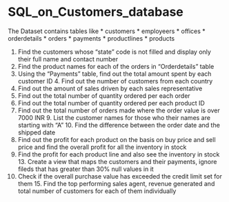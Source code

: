 # SQL_on_Customers_database

The Dataset contains tables like 
                        * customers
                        * employeers
                        * offices 
                        * orderdetails 
                        * orders 
                        * payments 
                        * productlines 
                        * products 

1. Find the customers whose “state” code is not filled and display only their full name and contact number 
2. Find the product names for each of the orders in “Orderdetails” table 
3. Using the “Payments” table, find out the total amount spent by each customer ID 4. Find out the number of customers from each country 
5. Find out the amount of sales driven by each sales representative 
6. Find out the total number of quantity ordered per each order 
7. Find out the total number of quantity ordered per each product ID 
8. Find out the total number of orders made where the order value is over 7000 INR 9. List the customer names for those who their names are starting with “A” 10. Find the difference between the order date and the shipped date 
11. Find out the profit for each product on the basis on buy price and sell price and find the overall profit for all the inventory in stock 
12. Find the profit for each product line and also see the inventory in stock 13. Create a view that maps the customers and their payments, ignore fileds that has greater than 30% null values in it 
14. Check if the overall purchase value has exceeded the credit limit set for them 15. Find the top performing sales agent, revenue generated and total number of customers for each of them individually
